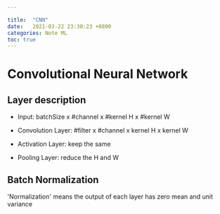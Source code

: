 ```yaml
---

title:  "CNN"
date:   2021-03-22 23:30:23 +0800
categories: Note ML
toc: true
---
```


# Convolutional Neural Network

## Layer description

* Input: batchSize x #channel x #kernel H x #kernel W

* Convolution Layer: #filter x #channel x kernel H x kernel W

* Activation Layer: keep the same

* Pooling Layer: reduce the H and W

## Batch Normalization

'Normalization' means the output of each layer has zero mean and unit variance
